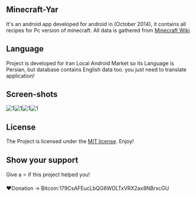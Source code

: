 ## Minecraft-Yar
It's an android app developed for android in (October 2014), it contains all recipes for Pc version of minecraft.
All data is gathered from [Minecraft Wiki](https://minecraft.gamepedia.com/Minecraft_Wiki)

## Language
Project is developed for Iran Local Android Market so its Language is Persian, but database contains English data too. you just need to translate application!

## Screen-shots
![1](https://raw.githubusercontent.com/username/projectname/master/screenshots/device-2014-10-31-150345.png)![1](https://raw.githubusercontent.com/username/projectname/master/screenshots/device-2014-11-16-170713.png)![1](https://raw.githubusercontent.com/username/projectname/master/screenshots/device-2014-11-16-170750.png)![1](https://raw.githubusercontent.com/username/projectname/master/screenshots/device-2014-11-16-170850.png)

## License
The Project is licensed under the [MIT license](https://opensource.org/licenses/MIT). Enjoy!

## Show your support
Give a ⭐️ if this project helped you!

❤️Donation -> Bitcoin:179CsAFEucLbQG6WDLTxVRX2ax8NBrxcGU
